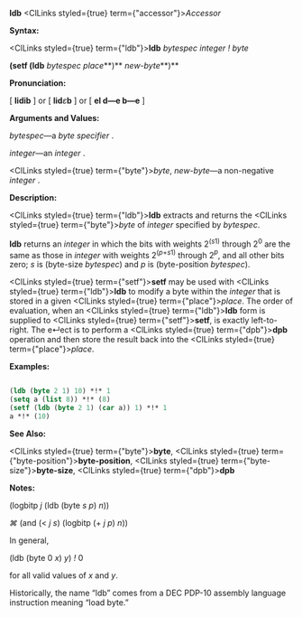 **ldb** <ClLinks styled={true} term={"accessor"}><i>Accessor</i></ClLinks> 



**Syntax:** 



<ClLinks styled={true} term={"ldb"}><b>ldb</b></ClLinks> *bytespec integer ! byte* 



**(setf (ldb** *bytespec place***)** *new-byte***)** 



**Pronunciation:** 



[ **lidib** ] or [ **lid***ε***b** ] or [ **el d—e b—e** ] 



**Arguments and Values:** 



*bytespec*—a *byte specifier* . 



*integer*—an *integer* . 



<ClLinks styled={true} term={"byte"}><i>byte</i></ClLinks>, *new-byte*—a non-negative *integer* . 



**Description:** 



<ClLinks styled={true} term={"ldb"}><b>ldb</b></ClLinks> extracts and returns the <ClLinks styled={true} term={"byte"}><i>byte</i></ClLinks> of *integer* specified by *bytespec*. 



<b>ldb</b> returns an <i>integer</i> in which the bits with weights 2<sup>(<i>s</i>1)</sup> through 2<sup>0</sup> are the same as those in <i>integer</i> with weights 2<sup>(<i>p</i>+<i>s</i>1)</sup> through 2<i><sup>p</sup></i>, and all other bits zero; <i>s</i> is (byte-size <i>bytespec</i>) and <i>p</i> is (byte-position <i>bytespec</i>). 



<ClLinks styled={true} term={"setf"}><b>setf</b></ClLinks> may be used with <ClLinks styled={true} term={"ldb"}><b>ldb</b></ClLinks> to modify a byte within the *integer* that is stored in a given <ClLinks styled={true} term={"place"}><i>place</i></ClLinks>. The order of evaluation, when an <ClLinks styled={true} term={"ldb"}><b>ldb</b></ClLinks> form is supplied to <ClLinks styled={true} term={"setf"}><b>setf</b></ClLinks>, is exactly left-to-right. The e↵ect is to perform a <ClLinks styled={true} term={"dpb"}><b>dpb</b></ClLinks> operation and then store the result back into the <ClLinks styled={true} term={"place"}><i>place</i></ClLinks>. 



**Examples:**
```lisp

(ldb (byte 2 1) 10) *!* 1 
(setq a (list 8)) *!* (8) 
(setf (ldb (byte 2 1) (car a)) 1) *!* 1 
a *!* (10) 

```
**See Also:** 



<ClLinks styled={true} term={"byte"}><b>byte</b></ClLinks>, <ClLinks styled={true} term={"byte-position"}><b>byte-position</b></ClLinks>, <ClLinks styled={true} term={"byte-size"}><b>byte-size</b></ClLinks>, <ClLinks styled={true} term={"dpb"}><b>dpb</b></ClLinks> 







 



 



**Notes:** 



(logbitp *j* (ldb (byte *s p*) *n*)) 



*⌘* (and (&lt; *j s*) (logbitp (+ *j p*) *n*)) 



In general, 



(ldb (byte 0 *x*) *y*) *!* 0 



for all valid values of *x* and *y*. 



Historically, the name “ldb” comes from a DEC PDP-10 assembly language instruction meaning “load byte.” 



